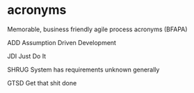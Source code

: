 acronyms
========

Memorable, business friendly agile process acronyms (BFAPA)


ADD
Assumption Driven Development

JDI
Just Do It

SHRUG
System has requirements unknown generally

GTSD
Get that shit done
